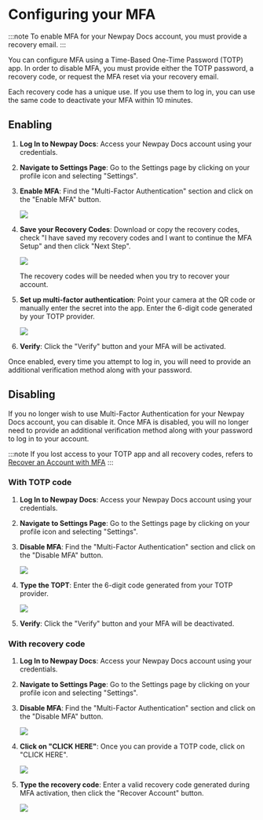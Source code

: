 # Configuring your MFA

:::note
To enable MFA for your Newpay Docs account, you must provide a recovery email.
:::

You can configure MFA using a Time-Based One-Time Password (TOTP) app. In order
to disable MFA, you must provide either the TOTP password, a recovery code, or
request the MFA reset via your recovery email.

Each recovery code has a unique use. If you use them to log in, you can use the
same code to deactivate your MFA within 10 minutes.

## Enabling

1. **Log In to Newpay Docs**: Access your Newpay Docs account using your credentials.

2. **Navigate to Settings Page**: Go to the Settings page by clicking on your
   profile icon and selecting "Settings".

3. **Enable MFA**: Find the "Multi-Factor Authentication" section and click on the "Enable MFA"
   button.

   ![](/img/mfa-enable.png)

4. **Save your Recovery Codes**: Download or copy the recovery codes, check "I
   have saved my recovery codes and I want to continue the MFA Setup" and then
   click "Next Step".

   ![](/img/mfa-recovery-codes.png)

   The recovery codes will be needed when you try to recover your account.

5. **Set up multi-factor authentication**: Point your camera at the QR code or
   manually enter the secret into the app. Enter the 6-digit code generated by
   your TOTP provider.

   ![](/img/mfa-setup.png)

6. **Verify**: Click the "Verify" button and your MFA will be activated.

Once enabled, every time you attempt to log in, you will need to provide an
additional verification method along with your password.

## Disabling

If you no longer wish to use Multi-Factor Authentication for your Newpay Docs
account, you can disable it. Once MFA is disabled, you will no longer need to
provide an additional verification method along with your password to log in to
your account.

:::note
If you lost access to your TOTP app and all recovery codes, refers to [Recover
an Account with MFA](./recovery-access)
:::

### With TOTP code

1. **Log In to Newpay Docs**: Access your Newpay Docs account using your credentials.

2. **Navigate to Settings Page**: Go to the Settings page by clicking on your
   profile icon and selecting "Settings".

3. **Disable MFA**: Find the "Multi-Factor Authentication" section and click on the "Disable MFA"
   button.

   ![](/img/mfa-disable.png)

4. **Type the TOPT**: Enter the 6-digit code generated from your TOTP provider.

   ![](/img/mfa-disable-code.png)

5. **Verify**: Click the "Verify" button and your MFA will be deactivated.

### With recovery code

1. **Log In to Newpay Docs**: Access your Newpay Docs account using your credentials.

2. **Navigate to Settings Page**: Go to the Settings page by clicking on your
   profile icon and selecting "Settings".

3. **Disable MFA**: Find the "Multi-Factor Authentication" section and click on the "Disable MFA"
   button.

   ![](/img/mfa-disable.png)

4. **Click on "CLICK HERE"**: Once you can provide a TOTP code, click on "CLICK HERE".

   ![](/img/mfa-disable-click-here.png)

5. **Type the recovery code**: Enter a valid recovery code generated during MFA
   activation, then click the "Recover Account" button.

   ![](/img/mfa-disable-rc-code.png)
